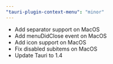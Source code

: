 ```yaml
---
"tauri-plugin-context-menu": "minor"
---
```


- Add separator support on MacOS
- Add menuDidClose event on MacOS
- Add icon support on MacOS
- Fix disabled subitems on MacOS
- Update Tauri to 1.4
